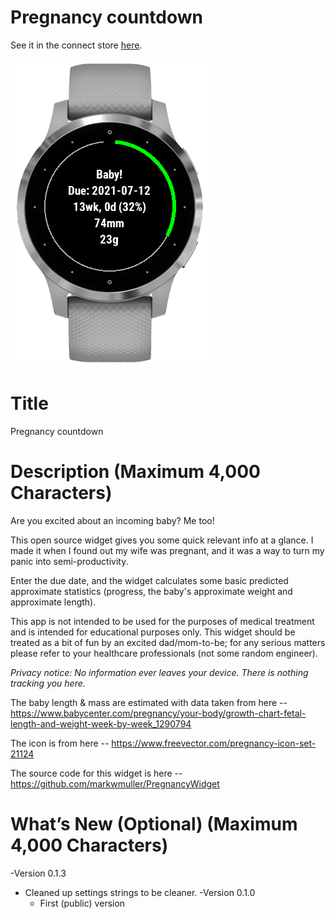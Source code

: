 # Pregnancy countdown

See it in the connect store [here](https://apps.garmin.com/en-US/apps/7439bd5d-f095-486e-a1d9-4d931ced7ebe).

![Default look](https://github.com/markwmuller/PregnancyWidget/blob/master/image.png)

# Title

Pregnancy countdown 

#  Description (Maximum 4,000 Characters)

Are you excited about an incoming baby? Me too! 

This open source widget gives you some quick relevant info at a glance. I made it when I found out my wife was pregnant, and it was a way to turn my panic into semi-productivity. 

Enter the due date, and the widget calculates some basic predicted approximate statistics (progress, the baby's approximate weight and approximate length). 

This app is not intended to be used for the purposes of medical treatment and is intended for educational purposes only. This widget should be treated as a bit of fun by an excited dad/mom-to-be; for any serious matters please refer to your healthcare professionals (not some random engineer). 

*Privacy notice: No information ever leaves your device. There is nothing tracking you here.* 

The baby length & mass are estimated with data taken from here -- https://www.babycenter.com/pregnancy/your-body/growth-chart-fetal-length-and-weight-week-by-week_1290794

The icon is from here -- https://www.freevector.com/pregnancy-icon-set-21124

The source code for this widget is here -- https://github.com/markwmuller/PregnancyWidget

#  What’s New (Optional) (Maximum 4,000 Characters)
-Version 0.1.3
* Cleaned up settings strings to be cleaner.
-Version 0.1.0
  * First (public) version 


